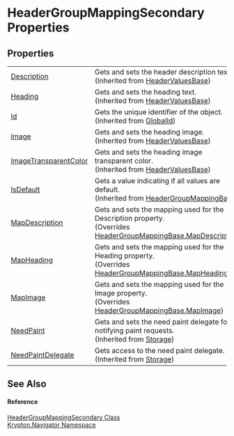 # HeaderGroupMappingSecondary Properties




## Properties
<table>
<tr>
<td><a href="7b3c9acd-61c2-3d23-8c15-ee8393a76ebc.md">Description</a></td>
<td>Gets and sets the header description text.<br />(Inherited from <a href="a63c67bc-fc8e-826d-8f66-bcf381784933.md">HeaderValuesBase</a>)</td></tr>
<tr>
<td><a href="e0248b9e-4cf6-7a8f-a87e-f45d96e7fcfe.md">Heading</a></td>
<td>Gets and sets the heading text.<br />(Inherited from <a href="a63c67bc-fc8e-826d-8f66-bcf381784933.md">HeaderValuesBase</a>)</td></tr>
<tr>
<td><a href="71a6846f-bfb6-fb58-b361-6b43ae0583a8.md">Id</a></td>
<td>Gets the unique identifier of the object.<br />(Inherited from <a href="9ef2ca3a-e03e-8927-105a-2f9a6fbdf849.md">GlobalId</a>)</td></tr>
<tr>
<td><a href="0aeb9974-d108-716f-d8bb-a61129433512.md">Image</a></td>
<td>Gets and sets the heading image.<br />(Inherited from <a href="a63c67bc-fc8e-826d-8f66-bcf381784933.md">HeaderValuesBase</a>)</td></tr>
<tr>
<td><a href="5eac4c59-f3b9-1602-c398-cfe67beb3c94.md">ImageTransparentColor</a></td>
<td>Gets and sets the heading image transparent color.<br />(Inherited from <a href="a63c67bc-fc8e-826d-8f66-bcf381784933.md">HeaderValuesBase</a>)</td></tr>
<tr>
<td><a href="04f93f15-528f-931c-77a6-063c3f30cc7e.md">IsDefault</a></td>
<td>Gets a value indicating if all values are default.<br />(Inherited from <a href="9643b944-e972-23bc-686d-961e1d3df64c.md">HeaderGroupMappingBase</a>)</td></tr>
<tr>
<td><a href="7e879a24-3ac8-020d-b306-0d473b716a82.md">MapDescription</a></td>
<td>Gets and sets the mapping used for the Description property.<br />(Overrides <a href="a5c29703-4faa-782b-b884-847ea6fc9337.md">HeaderGroupMappingBase.MapDescription</a>)</td></tr>
<tr>
<td><a href="8be5cdb9-6db8-15de-7e60-3cffbd7ac4a8.md">MapHeading</a></td>
<td>Gets and sets the mapping used for the Heading property.<br />(Overrides <a href="1601fccf-68d3-b007-b9da-c584a2fc0f30.md">HeaderGroupMappingBase.MapHeading</a>)</td></tr>
<tr>
<td><a href="32d9fca4-4a1b-5f29-76a2-850f98e29aa2.md">MapImage</a></td>
<td>Gets and sets the mapping used for the Image property.<br />(Overrides <a href="a6b5353f-d495-9d5e-5046-91851946a853.md">HeaderGroupMappingBase.MapImage</a>)</td></tr>
<tr>
<td><a href="097a0f47-e60c-4bf7-802c-8391c6d8feff.md">NeedPaint</a></td>
<td>Gets and sets the need paint delegate for notifying paint requests.<br />(Inherited from <a href="8406cf55-79a3-e579-4094-be084e489431.md">Storage</a>)</td></tr>
<tr>
<td><a href="879ca7f2-32c5-8581-44f2-c7aee6491db2.md">NeedPaintDelegate</a></td>
<td>Gets access to the need paint delegate.<br />(Inherited from <a href="8406cf55-79a3-e579-4094-be084e489431.md">Storage</a>)</td></tr>
</table>

## See Also


#### Reference
<a href="f7aed0dd-243d-ae3c-221f-cb4e1c4f606c.md">HeaderGroupMappingSecondary Class</a>  
<a href="a21ac074-d119-3dc6-bd1c-d3a12c0128bc.md">Krypton.Navigator Namespace</a>  
